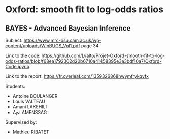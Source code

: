 # Oxford: smooth fit to log-odds ratios
## BAYES - Advanced Bayesian Inference

Subject: https://www.mrc-bsu.cam.ac.uk/wp-content/uploads/WinBUGS_Vol1.pdf page 34

Link to the code: https://github.com/Lvalto/Projet-Oxford-smooth-fit-to-log-odds-ratios/blob/f68ea1792302d20b6710a41458395e3a3bdf10a7/Oxford-Code.ipynb

Link to the report: https://fr.overleaf.com/1359326868hwymfrykqvfx

Students:
- Antoine BOULANGER
- Louis VALTEAU 
- Amani LAKEHILI
- Aya AMENSSAG

Supervised by:
  - Mathieu RIBATET	
